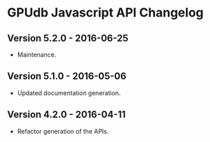 GPUdb Javascript API Changelog
==============================

Version 5.2.0 - 2016-06-25
--------------------------

-   Maintenance.


Version 5.1.0 - 2016-05-06
--------------------------

-   Updated documentation generation.


Version 4.2.0 - 2016-04-11
--------------------------

-   Refactor generation of the APIs.
